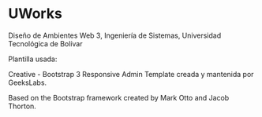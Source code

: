 # UWorks

Diseño de Ambientes Web 3, Ingeniería de Sistemas, Universidad Tecnológica de Bolívar

Plantilla usada:

Creative - Bootstrap 3 Responsive Admin Template creada y mantenida por GeeksLabs.

Based on the Bootstrap framework created by Mark Otto and Jacob Thorton.
